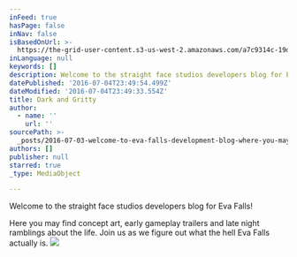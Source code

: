 ```yaml
---
inFeed: true
hasPage: false
inNav: false
isBasedOnUrl: >-
  https://the-grid-user-content.s3-us-west-2.amazonaws.com/a7c9314c-19d6-4f87-a84b-30f315897334.png
inLanguage: null
keywords: []
description: Welcome to the straight face studios developers blog for Eva Falls!
datePublished: '2016-07-04T23:49:54.499Z'
dateModified: '2016-07-04T23:49:33.554Z'
title: Dark and Gritty
author:
  - name: ''
    url: ''
sourcePath: >-
  _posts/2016-07-03-welcome-to-eva-falls-development-blog-where-you-may-find-co.md
authors: []
publisher: null
starred: true
_type: MediaObject

---
```

Welcome to the straight face studios developers blog for Eva Falls!

Here you may find concept art, early gameplay trailers and late night ramblings about the life. Join us as we figure out what the hell Eva Falls actually is.
![](https://the-grid-user-content.s3-us-west-2.amazonaws.com/27bf50ad-9fcc-41e2-b4e1-0cfc9f5a3860.png)